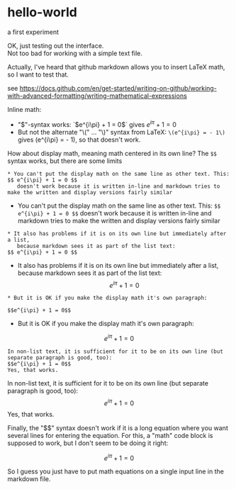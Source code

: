 # hello-world
a first experiment

OK, just testing out the interface.  
Not too bad for working with a simple text file.

Actually, I've heard that github markdown allows you to insert LaTeX math, so I want to test that.

see https://docs.github.com/en/get-started/writing-on-github/working-with-advanced-formatting/writing-mathematical-expressions

Inline math:
* "$"-syntax works: `$e^{i\pi} + 1 = 0$` gives $e^{i\pi} + 1 = 0$
* But not the alternate "\\(" ... "\\)" syntax from LaTeX: `\(e^{i\pi} = - 1\)` gives \(e^{i\pi} = - 1\), so that doesn't work.

How about display math, meaning math centered in its own line? The `$$` syntax works, but there are some limits
```
* You can't put the display math on the same line as other text. This: $$ e^{i\pi} + 1 = 0 $$
   doesn't work because it is written in-line and markdown tries to make the written and display versions fairly similar
```
* You can't put the display math on the same line as other text. This: `$$ e^{i\pi} + 1 = 0 $$` 
   doesn't work because it is written in-line and markdown tries to make the written and display versions fairly similar
```
* It also has problems if it is on its own line but immediately after a list, 
   because markdown sees it as part of the list text:
$$ e^{i\pi} + 1 = 0 $$
```
* It also has problems if it is on its own line but immediately after a list, 
   because markdown sees it as part of the list text:
$$ e^{i\pi} + 1 = 0 $$
```
* But it is OK if you make the display math it's own paragraph:

$$e^{i\pi} + 1 = 0$$
```
* But it is OK if you make the display math it's own paragraph:

$$e^{i\pi} + 1 = 0$$
```
In non-list text, it is sufficient for it to be on its own line (but separate paragraph is good, too): 
$$e^{i\pi} + 1 = 0$$
Yes, that works.
```
In non-list text, it is sufficient for it to be on its own line (but separate paragraph is good, too): 
$$e^{i\pi} + 1 = 0$$
Yes, that works.

Finally, the "$$" syntax doesn't work if it is a long equation where you want several lines for entering the equation.  For this, a "math" code block is supposed to work, but I don't seem to be doing it right:
```math
e^{i\pi}  + 1 = 0
```
So I guess you just have to put math equations on a single input line in the markdown file.
